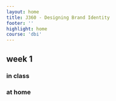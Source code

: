 ```yaml
---
layout: home
title: J360 - Designing Brand Identity
footer: ''
highlight: home
course: 'dbi'
---
```

## week 1
### in class

### at home